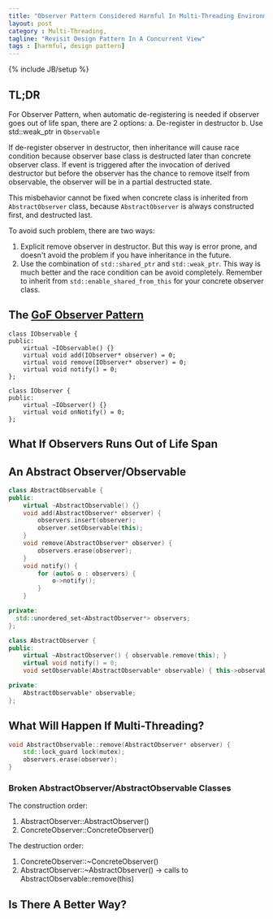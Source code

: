 ```yaml
---
title: "Observer Pattern Considered Harmful In Multi-Threading Environment"
layout: post
category : Multi-Threading,
tagline: "Revisit Design Pattern In A Concurrent View"
tags : [harmful, design pattern]
---
```

{% include JB/setup %}

## TL;DR

For Observer Pattern, when automatic de-registering is needed if observer goes out of life span, there are 2 options:
	a. De-register in destructor
	b. Use std::weak_ptr in `Observable`

If de-register observer in destructor, then inheritance will cause race condition because observer base class is destructed later than
 concrete observer class. If event is triggered after the invocation of derived destructor but before the observer has the chance to
 remove itself from observable, the observer will be in a partial destructed state.

This misbehavior cannot be fixed when concrete class is inherited from `AbstractObserver` class, because `AbstractObserver` is always
 constructed first, and destructed last.

To avoid such problem, there are two ways:
1. Explicit remove observer in destructor. But this way is error prone, and doesn't avoid the problem if you have inheritance in the future.
2. Use the combination of `std::shared_ptr` and `std::weak_ptr`. This way is much better and the race condition can be avoid completely.
 Remember to inherit from `std::enable_shared_from_this` for your concrete observer class.

## The [GoF Observer Pattern]

```
class IObservable {
public:
	virtual ~IObservable() {}
	virtual void add(IObserver* observer) = 0;
	virtual void remove(IObserver* observer) = 0;
	virtual void notify() = 0;
};

class IObserver {
public:
	virtual ~IObserver() {}
	virtual void onNotify() = 0;
};
```

## What If Observers Runs Out of Life Span

## An Abstract Observer/Observable

```C++
class AbstractObservable {
public:
	virtual ~AbstractObservable() {}
	void add(AbstractObserver* observer) {
		observers.insert(observer);
		observer.setObservable(this);
	}
	void remove(AbstractObserver* observer) {
		observers.erase(observer);
	}
	void notify() {
		for (auto& o : observers) {
			o->notify();
		}
	}

private:
  std::unordered_set<AbstractObserver*> observers;
};

class AbstractObserver {
public:
	virtual ~AbstractObserver() { observable.remove(this); }
	virtual void notify() = 0;
	void setObservable(AbstractObservable* observable) { this->observable = observable; }

private:
	AbstractObservable* observable;
};
```

## What Will Happen If Multi-Threading?

```C++
void AbstractObservable::remove(AbstractObserver* observer) {
	std::lock_guard lock(mutex);
	observers.erase(observer);
}
```

### Broken AbstractObserver/AbstractObservable Classes

The construction order:

1. AbstractObserver::AbstractObserver()
2. ConcreteObserver::ConcreteObserver()

The destruction order:

1. ConcreteObserver::~ConcreteObserver()
2. AbstractObserver::~AbstractObserver() -> calls to AbstractObservable::remove(this)

## Is There A Better Way?

[GoF Observer Pattern]: http://en.wikipedia.org/wiki/Observer_pattern
